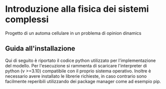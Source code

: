 # Introduzione alla fisica dei sistemi complessi

Progetto di un automa cellulare in un problema di opinion dinamics

## Guida all'installazione

Qui di seguito è riportato il codice python utilizzato per l'implementazione del modello. Per l'esecuzione si rammenta di scaricare l'interpreter di python (v >=3.10) compatibile con il proprio sistema operativo. Inoltre è necessario avere installato le librerie richieste, in caso contrario sono facilmente reperibili utilizzando dei package manager come ad esempio pip.
